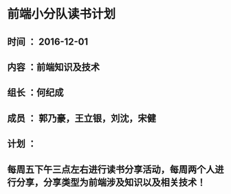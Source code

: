# 前端小分队读书计划

##     时间 ： 2016-12-01

##     内容 ：前端知识及技术

##     组长 ：何纪成

##     成员 ： 郭乃豪，王立银，刘沈，宋健

##     计划 ：

##          每周五下午三点左右进行读书分享活动，每周两个人进行分享，分享类型为前端涉及知识以及相关技术！



